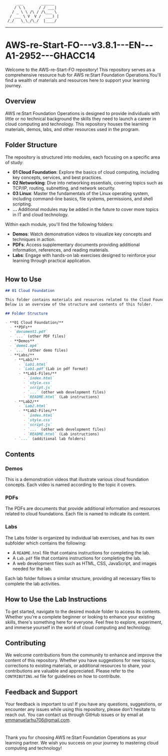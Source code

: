          ___        ______   
        / \ \      / / ___|  
       / _ \ \ /\ / /\___ \  
      / ___ \ V  V /  ___) |  
     /_/   \_\_/\_/  |____/   
 ----------------------------------------------------------------- 

# AWS-re-Start-FO---v3.8.1---EN---A1-2952---GHACC14


Welcome to the AWS-re-Start-FO repository! This repository serves as a comprehensive resource hub for AWS re:Start Foundation Operations.You'll find a wealth of materials and resources here to support your learning journey.

## Overview

AWS re:Start Foundation Operations is designed to provide individuals with little or no technical background the skills they need to launch a career in cloud computing and technology. This repository houses the learning materials, demos, labs, and other resources used in the program.

## Folder Structure

The repository is structured into modules, each focusing on a specific area of study:

- **01 Cloud Foundation**: Explore the basics of cloud computing, including key concepts, services, and best practices.
- **02 Networking**: Dive into networking essentials, covering topics such as TCP/IP, routing, subnetting, and network security.
- **03 Linux**: Master the fundamentals of the Linux operating system, including command-line basics, file systems, permissions, and shell scripting.
- **...** Additional modules may be added in the future to cover more topics in IT and cloud technology.

Within each module, you'll find the following folders:

- **Demos**: Watch demonstration videos to visualize key concepts and techniques in action.
- **PDFs**: Access supplementary documents providing additional information, references, and reading materials.
- **Labs**: Engage with hands-on lab exercises designed to reinforce your learning through practical application.
#

## How to Use
```markdown
## 01 Cloud Foundation

This folder contains materials and resources related to the Cloud Foundation module.
Below is an overview of the structure and contents of this folder.

## Folder Structure

- **01 Cloud Foundation/**
  - **PDFs**
  - `document1.pdf`
  - `...` (other PDF files)
  - **Demos**
  - `demo1.mp4`
  - `...` (other demo files)
  - **Labs/**
    - **Lab1/**
      - `Lab1.html`
      - `Lab1.pdf`(Lab in pdf format)
      - **Lab1-Files/**
        - `index.html`
        - `style.css`
        - `script.js`
        - `...` (other web development files)
        - `README.html` (Lab instructions)
    - **Lab2/**
      - `Lab2.html`
      - **Lab2-Files/**
        - `index.html`
        - `style.css`
        - `script.js`
        - `...` (other web development files)
        - `README.html` (Lab instructions)
    - `...` (additional lab folders)
```
## Contents

### Demos

This is a demonstration videos that illustrate various cloud foundation concepts. Each video is named according to the topic it covers.

### PDFs

The PDFs are documents that provide additional information and resources related to cloud foundations. Each file is named to indicate its content.

### Labs

The Labs folder is organized by individual lab exercises, and has its own subfolder which contains the following:
- A `README.html` file that contains instructions for completing the lab.
- A `Lab.pdf` file that contains instructions for completing the lab.
- A  web development files such as HTML, CSS, JavaScript, and images needed for the lab.

Each lab folder follows a similar structure, providing all necessary files to complete the lab activities.


## How to Use the Lab Instructions

To get started, navigate to the desired module folder to access its contents. Whether you're a complete beginner or looking to enhance your existing skills, there's something here for everyone. Feel free to explore, experiment, and immerse yourself in the world of cloud computing and technology.


## Contributing

We welcome contributions from the community to enhance and improve the content of this repository. Whether you have suggestions for new topics, corrections to existing materials, or additional resources to share, your contributions are valuable and appreciated. Please refer to the `CONTRIBUTING.md` file for guidelines on how to contribute.

## Feedback and Support

Your feedback is important to us! If you have any questions, suggestions, or encounter any issues while using this repository, please don't hesitate to reach out. You can contact us through GitHub issues or by email at [emmanuelarhu706@gmail.com](mailto:emmanuelarehu706@gmail.com).

#
Thank you for choosing AWS re:Start Foundation Operations as your learning partner. We wish you success on your journey to mastering cloud computing and technology!
